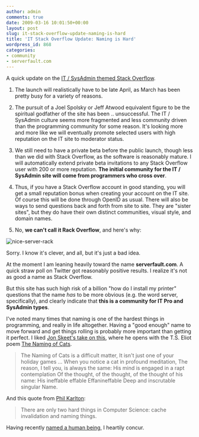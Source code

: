 ```yaml
---
author: admin
comments: true
date: 2009-03-16 10:01:50+00:00
layout: post
slug: it-stack-overflow-update-naming-is-hard
title: 'IT Stack Overflow Update: Naming is Hard'
wordpress_id: 868
categories:
- community
- serverfault.com
---
```



A quick update on the [IT / SysAdmin themed Stack Overflow](http://blog.stackoverflow.com/2009/01/coming-in-march-it-stack-overflow/).



1) The launch will realistically have to be late April, as March has been pretty busy for a variety of reasons.



2) The pursuit of a Joel Spolsky or Jeff Atwood equivalent figure to be the spiritual godfather of the site has been .. unsuccessful. The IT / SysAdmin culture seems more fragmented and less community driven than the programming community for some reason. It's looking more and more like we will eventually promote selected users with high reputation on the IT site to moderator status. 



3) We still need to have a private beta before the public launch, though less than we did with Stack Overflow, as the software is reasonably mature. I will automatically extend private beta invitations to any Stack Overflow user with 200 or more reputation. **The initial community for the IT / SysAdmin site will come from programmers who cross over**.



4) Thus, if you have a Stack Overflow account in good standing, you will get a small reputation bonus when creating your account on the IT site. Of course this will be done through OpenID as usual. There will also be ways to send questions back and forth from site to site. They are "sister sites", but they do have their own distinct communities, visual style, and domain names.



5) No, **we can't call it Rack Overflow**, and here's why:



![nice-server-rack](http://blog.stackoverflow.com/wp-content/uploads/nice-server-rack.jpg)



Sorry. I know it's clever, and all, but it's just a bad idea.



At the moment I am leaning heavily toward the name **serverfault.com**. A quick straw poll on Twitter got reasonably positive results. I realize it's not as good a name as Stack Overflow.



But this site has such high risk of a billion "how do I install my printer" questions that the name _has_ to be more obvious (e.g. the word server, specifically), and clearly indicate that **this is a community for IT Pro and SysAdmin types**.



I've noted many times that naming is one of the hardest things in programming, and really in life altogether. Having a "good enough" name to move forward and get things rolling is probably more important than getting it perfect. I liked [Jon Skeet's take on this](http://msmvps.com/blogs/jon_skeet/archive/2009/02/27/what-s-in-a-name.aspx), where he opens with the T.S. Eliot poem [The Naming of Cats](http://www.americanpoems.com/poets/tseliot/5536).





<blockquote>
The Naming of Cats is a difficult matter,
It isn't just one of your holiday games
...
When you notice a cat in profound meditation,
The reason, I tell you, is always the same:
His mind is engaged in a rapt contemplation
Of the thought, of the thought, of the thought of his name:
His ineffable effable
Effanineffable
Deep and inscrutable singular Name.
</blockquote>





And this quote from [Phil Karlton](http://people.famouswhy.com/phil_karlton/):





<blockquote>
There are only two hard things in Computer Science: cache invalidation and naming things.
</blockquote>





Having recently [named a human being](http://www.codinghorror.com/blog/archives/001242.html), I heartily concur.

